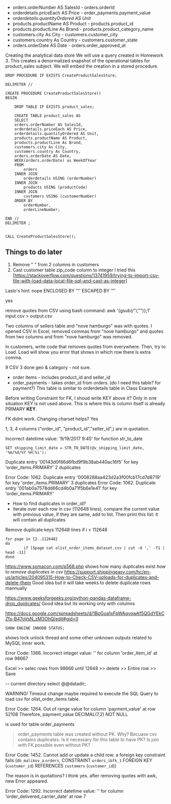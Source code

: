 - orders.orderNumber AS SalesId - orders.orderId
- orderdetails.priceEach AS Price - order_payments.payment_value
- _orderdetails.quantityOrdered AS Unit_ 
- products.productName AS Product - products.product_id
- products.productLine As Brand - products.product_category_name
- customers.city As City - customers.customer_city
- customers.country As Country - customers.customer_state
- orders.orderDate AS Date - orders.order_approved_at


Creating the analytical data store
We will use a query created in Homework 3. This creates a denormalized snapshot of the operational tables for product_sales subject. We will embed the creation in a stored procedure.

    DROP PROCEDURE IF EXISTS CreateProductSalesStore;

    DELIMITER //

    CREATE PROCEDURE CreateProductSalesStore()
    BEGIN

        DROP TABLE IF EXISTS product_sales;

        CREATE TABLE product_sales AS
        SELECT 
        orders.orderNumber AS SalesId, 
        orderdetails.priceEach AS Price, 
        orderdetails.quantityOrdered AS Unit,
        products.productName AS Product,
        products.productLine As Brand,   
        customers.city As City,
        customers.country As Country,   
        orders.orderDate AS Date,
        WEEK(orders.orderDate) as WeekOfYear
        FROM
            orders
        INNER JOIN
            orderdetails USING (orderNumber)
        INNER JOIN
            products USING (productCode)
        INNER JOIN
            customers USING (customerNumber)
        ORDER BY 
            orderNumber, 
            orderLineNumber;

    END //
    DELIMITER ;


    CALL CreateProductSalesStore();

## Things to do later

1. Remove " " from 2 columns in customers
2. Cast customer table zip_code column to integer
I tried this [https://stackoverflow.com/questions/13741959/trying-to-import-csv-file-with-load-data-local-file-sql-and-cast-as-integer]


Laslo's hint:
nope
    ENCLOSED BY '"'
    ESCAPED BY '"' 

yes

remove quotes from CSV using bash command:
    awk '{gsub(/\"/,"")};1' input.csv > output.csv



Two columns of sellers table and "nove hamburgo" was with quotes. I opened CSV in Excel, removed commas from  "nove hamburgo" and quotes from two columns and from "nove hamburgo" was removed. 

In customers, write code that removes quotes from everywhere. Then, try to Load. Load will show you error that shows in which row there is extra comma.

9 CSV
3 done
geo & category - not sure. 

- order items - includes product_id and seller_id
- order_payments - takes order_id from orders. (do I need this table? for payment?) This table is similar to orderdetails table in Class Example


Before writing Constraint for FK, I shoud write KEY above it?
Only in one situation KEY is not used above. This is where this is column itself is already PRIMARY **KEY**.


FK didnt work. Changing charset helps? Yes

1, 3, 4 columns ("order_id", "product_id","seller_id",) are in quotation. 

Incorrect datetime value: '9/19/2017 9:45' for function str_to_date

    SET shipping_limit_date = STR_TO_DATE(@v_shipping_limit_date, '%m/%d/%Y %H:%i');

Duplicate entry '00143d0f86d6fbd9f9b38ab440ac16f5' for key 'order_items.PRIMARY'
2 duplicates

Error Code: 1062. Duplicate entry '0008288aa423d2a3f00fcb17cd7d8719' for key 'order_items.PRIMARY'
3 duplicates
Error Code: 1062. Duplicate entry '001ab0a7578dd66cd4b0a71f5b6e1e41' for key 'order_items.PRIMARY'


- How to find duplicates in order_id?
- Iterate over each row in csv (112648 lines), compare the current value with previous value, if they are same, add to list. Then print this list: it will contain all duplicates


Remove duplicate keys
112648 lines
if i < 112648

    for page in {2..112648}
    do
            if [$page cat olist_order_items_dataset.csv | cut -d ',' -f1 | head -11]
    done

https://www.somacon.com/p568.php shows how many duplicates exist
*how to remove duplicates in csv*
https://support.shippingeasy.com/hc/en-us/articles/204095315-How-to-Check-CSV-uploads-for-duplicates-and-delete-them
Good idea but it will take weeks to delete duplicate rows mannually

https://www.geeksforgeeks.org/python-pandas-dataframe-drop_duplicates/ Good idea but its working only with columns


https://docs.google.com/spreadsheets/d/1BpGoa1xFpWAqvowAf5QGdYEkCZfs-B47oVsN_zM3OhQ/edit#gid=0


    SHOW ENGINE INNODB STATUS;
shows lock unlock thread and some other unknown outputs related to MySQL inner work. 

Error Code: 1366. Incorrect integer value: '' for column 'order_item_id' at row 98667

Excel >> selec rows from 98666 until 12648 >> delete >> Entire row >> Save

-- current directory
select @@datadir;

WARNING! 
Timeout change maybe required to execute the SQL Query to load csv for olist_order_items table. 


Error Code: 1264. Out of range value for column 'payment_value' at row 52108
Therefore, 
    payment_value DECIMAL(7,2) NOT NULL

is used for table order_payments

> order_payments table was created without PK. Why? Becuase csv contains duplicates. Is it necessary for this table to have PK? Is join with FK possible even without PK?

Error Code: 1452. Cannot add or update a child row: a foreign key constraint fails (`db_malikov_a`.`orders`, CONSTRAINT `orders_ibfk_1` FOREIGN KEY (`customer_id`) REFERENCES `customers` (`customer_id`))

The reason is in quotations? I think yes. after removing quotes with awk, new Error appeared. 

Error Code: 1292. Incorrect datetime value: '' for column 'order_delivered_carrier_date' at row 7
